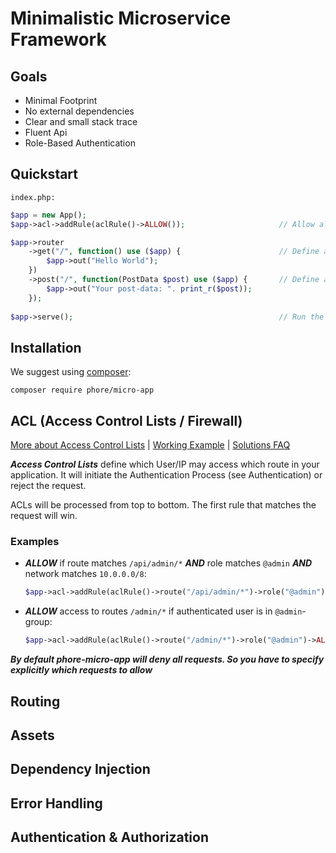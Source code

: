 # Minimalistic Microservice Framework

## Goals

- Minimal Footprint
- No external dependencies
- Clear and small stack trace
- Fluent Api
- Role-Based Authentication

## Quickstart

```index.php:```
```php
$app = new App();
$app->acl->addRule(aclRule()->ALLOW());                     // Allow all requests

$app->router
    ->get("/", function() use ($app) {                      // Define a Action for HTTP-GET-Requests to /
        $app->out("Hello World");
    })
    ->post("/", function(PostData $post) use ($app) {       // Define a Action for HTTP-POST-Requests to /
        $app->out("Your post-data: ". print_r($post));
    });
    
$app->serve();                                              // Run the App
```

## Installation

We suggest using [composer](http://getcomposer.com):

```
composer require phore/micro-app
``` 

## ACL (Access Control Lists / Firewall)

[More about Access Control Lists](doc/acl/acl.md) | 
[Working Example](doc/acl/acl.php) | 
[Solutions FAQ](doc/acl/acl-faq.md)

***Access Control Lists*** define which User/IP may access which route in
your application. It will initiate the Authentication Process (see Authentication)
or reject the request.

ACLs will be processed from top to bottom. The first rule that matches the request
will win.

### Examples

- ***ALLOW*** if route matches `/api/admin/*` ***AND*** role matches `@admin` ***AND*** network matches `10.0.0.0/8`:
    ```php
    $app->acl->addRule(aclRule()->route("/api/admin/*")->role("@admin")->network("10.0.0.0/8")->ALLOW());
    ```

- ***ALLOW*** access to routes `/admin/*` if authenticated user is in `@admin`-group:
    ```php
    $app->acl->addRule(aclRule()->route("/admin/*")->role("@admin")->ALLOW());
    ```


***By default phore-micro-app will deny all requests. So you have to specify explicitly
which requests to allow***

## Routing

## Assets

## Dependency Injection

## Error Handling

## Authentication & Authorization

